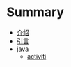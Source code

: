 # Summary

* [介绍](README.md)
* [引言](chapter1.md)
* [java](java.md)
  * [activiti](java/activiti.md)



